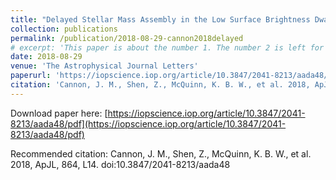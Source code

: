 ```yaml
---
title: "Delayed Stellar Mass Assembly in the Low Surface Brightness Dwarf Galaxy KDG 215"
collection: publications
permalink: /publication/2018-08-29-cannon2018delayed
# excerpt: 'This paper is about the number 1. The number 2 is left for future work.'
date: 2018-08-29
venue: 'The Astrophysical Journal Letters'
paperurl: 'https://iopscience.iop.org/article/10.3847/2041-8213/aada48/pdf'
citation: 'Cannon, J. M., Shen, Z., McQuinn, K. B. W., et al. 2018, ApJL, 864, L14. doi:10.3847/2041-8213/aada48'
---
```


Download paper here: [https://iopscience.iop.org/article/10.3847/2041-8213/aada48/pdf](https://iopscience.iop.org/article/10.3847/2041-8213/aada48/pdf)

Recommended citation: Cannon, J. M., Shen, Z., McQuinn, K. B. W., et al. 2018, ApJL, 864, L14. doi:10.3847/2041-8213/aada48